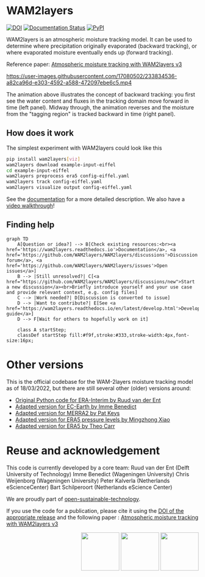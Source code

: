 
# WAM2layers

[![DOI](https://zenodo.org/badge/471007521.svg)](https://zenodo.org/badge/latestdoi/471007521)
[![Documentation Status](https://readthedocs.org/projects/wam2layers/badge/?version=latest)](https://wam2layers.readthedocs.io/en/latest/?badge=latest)
[![PyPI](https://img.shields.io/pypi/v/wam2layers)](https://pypi.org/project/wam2layers/)

WAM2layers is an atmospheric moisture tracking model. It can be used to determine where
precipitation originally evaporated (backward tracking), or where evaporated moisture
eventually ends up (forward tracking).

Reference paper: [Atmospheric moisture tracking with WAM2layers v3](https://doi.org/10.5194/gmd-18-4335-2025)

https://user-images.githubusercontent.com/17080502/233834536-a82ca96d-e303-4592-a588-472097ebe6c5.mp4

The animation above illustrates the concept of backward tracking: you first see the water
content and fluxes in the tracking domain move forward in time (left panel). 
Midway through, the animation reverses and the moisture from the "tagging region" 
is tracked backward in time (right panel).

## How does it work

The simplest experiment with WAM2layers could look like this

```sh
pip install wam2layers[viz]
wam2layers download example-input-eiffel
cd example-input-eiffel
wam2layers preprocess era5 config-eiffel.yaml
wam2layers track config-eiffel.yaml
wam2layers visualize output config-eiffel.yaml
```

See the [documentation](https://wam2layers.readthedocs.io/en/latest/) for a more detailed description. We also have a [video walkthrough](https://youtu.be/QudlILlZnOg)!

## Finding help

```mermaid
graph TD
    A[Question or idea?] --> B[Check existing resources:<br><a href='https://wam2layers.readthedocs.io'>Documentation</a>, <a href='https://github.com/WAM2layers/WAM2layers/discussions'>Discussion forum</a>, <a href='https://github.com/WAM2layers/WAM2layers/issues'>Open issues</a>]
    B --> |Still unresolved?| C[<a href="https://github.com/WAM2layers/WAM2layers/discussions/new">Start a new discussion</a><br>Briefly introduce yourself and your use case and provide relevant context, e.g. config files]
    C --> |Work needed?| D[Discussion is converted to issue]
    D --> |Want to contribute?| E[See <a href='https://wam2layers.readthedocs.io/en/latest/develop.html'>Developer guide</a>]
    D --> F[Wait for others to hopefully work on it]

    class A startStep;
    classDef startStep fill:#f9f,stroke:#333,stroke-width:4px,font-size:16px;
```

# Other versions

This is the official codebase for the WAM-2layers moisture tracking model as of
18/03/2022, but there are still several other (older) versions around:

- [Original Python code for ERA-Interim by Ruud van der Ent](https://github.com/ruudvdent/WAM2layersPython)
- [Adapted version for EC-Earth by Imme Benedict](https://github.com/Imme1992/moisture_tracking_mississippi)
- [Adapted version for MERRA2 by Pat Keys](https://github.com/pkeys/WAM2layersPythonMerra2)
- [Adapted version for ERA5 pressure levels by Mingzhong Xiao](https://zenodo.org/record/4796962#.Y25d1-TMIVA)
- [Adapted version for ERA5 by Theo Carr](https://github.com/ktcarr/WAM2layers_ERA5)

# Reuse and acknowledgement

This code is currently developed by a core team:
Ruud van der Ent (Delft University of Technology)
Imme Benedict (Wageningen University)
Chris Weijenborg (Wageningen University)
Peter Kalverla (Netherlands eScienceCenter)
Bart Schilperoort (Netherlands eScience Center)

We are proudly part of [open-sustainable-technology](https://github.com/protontypes/open-sustainable-technology).

If you use the code for a publication, please cite it using the [DOI of the
appropriate release](https://doi.org/10.5281/zenodo.7010594) and the
following paper :
[Atmospheric moisture tracking with WAM2layers v3](https://doi.org/10.5194/gmd-18-4335-2025)

<p align='right'>
<img src="https://github.com/user-attachments/assets/6d553165-88d5-40d3-8def-2aec45cb695b" width="100"/>
<img src="https://github.com/user-attachments/assets/99617790-ae0c-484c-971d-d9a7e0d8da5a" width="100"/>
<img src="https://github.com/user-attachments/assets/fb29f5ab-bdb5-4008-b6a7-3b44c6b1f5a1" width="100"/>
</p>
